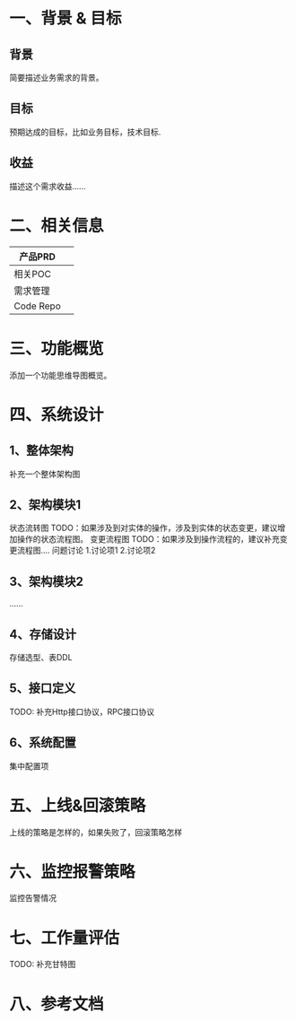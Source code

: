 # 一、背景 & 目标
## 背景
简要描述业务需求的背景。
## 目标
预期达成的目标，比如业务目标，技术目标.
## 收益
描述这个需求收益......

# 二、相关信息

| 产品PRD     |     |
|-----------|-----|
| 相关POC     |     |
| 需求管理      |     |
| Code Repo |     |

# 三、功能概览
添加一个功能思维导图概览。
# 四、系统设计
## 1、整体架构
补充一个整体架构图
## 2、架构模块1
状态流转图
TODO：如果涉及到对实体的操作，涉及到实体的状态变更，建议增加操作的状态流程图。
变更流程图
TODO：如果涉及到操作流程的，建议补充变更流程图....
问题讨论
1.讨论项1
2.讨论项2

## 3、架构模块2
......

## 4、存储设计
存储选型、表DDL

## 5、接口定义
TODO: 补充Http接口协议，RPC接口协议

## 6、系统配置
集中配置项

# 五、上线&回滚策略
上线的策略是怎样的，如果失败了，回滚策略怎样
# 六、监控报警策略
监控告警情况
# 七、工作量评估
TODO: 补充甘特图

# 八、参考文档
